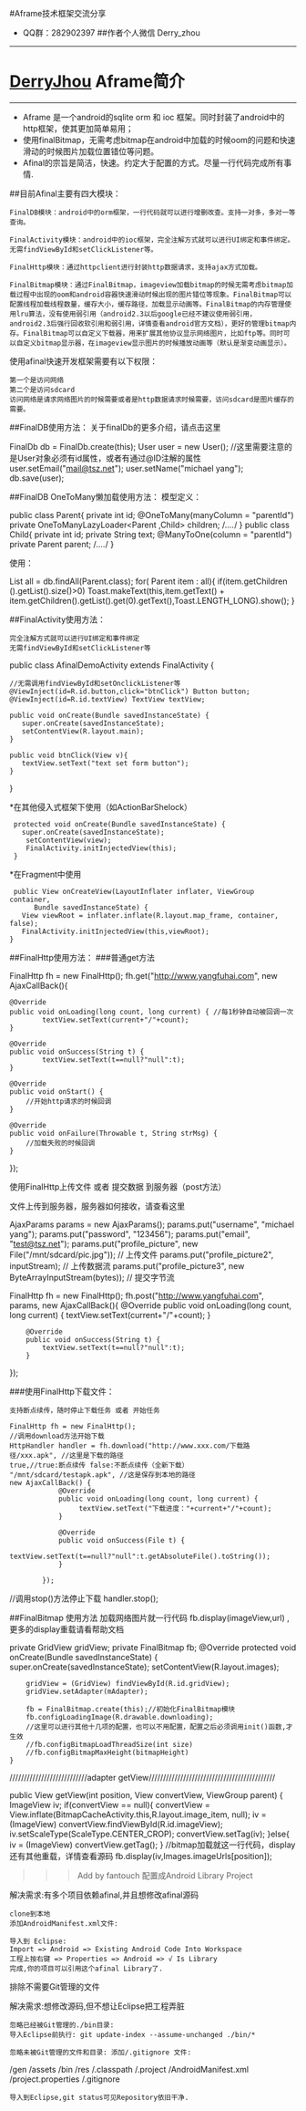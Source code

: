 #Aframe技术框架交流分享
* QQ群：282902397 ##作者个人微信 Derry_zhou
----------------
# [DerryJhou](http://233077770.qzone.qq.com) Aframe简介


-------------
* Aframe 是一个android的sqlite orm 和 ioc 框架。同时封装了android中的http框架，使其更加简单易用；
* 使用finalBitmap，无需考虑bitmap在android中加载的时候oom的问题和快速滑动的时候图片加载位置错位等问题。
* Afinal的宗旨是简洁，快速。约定大于配置的方式。尽量一行代码完成所有事情.

##目前Afinal主要有四大模块：

    FinalDB模块：android中的orm框架，一行代码就可以进行增删改查。支持一对多，多对一等查询。

    FinalActivity模块：android中的ioc框架，完全注解方式就可以进行UI绑定和事件绑定。无需findViewById和setClickListener等。

    FinalHttp模块：通过httpclient进行封装http数据请求，支持ajax方式加载。

    FinalBitmap模块：通过FinalBitmap，imageview加载bitmap的时候无需考虑bitmap加载过程中出现的oom和android容器快速滑动时候出现的图片错位等现象。FinalBitmap可以配置线程加载线程数量，缓存大小，缓存路径，加载显示动画等。FinalBitmap的内存管理使用lru算法，没有使用弱引用（android2.3以后google已经不建议使用弱引用，android2.3后强行回收软引用和弱引用，详情查看android官方文档），更好的管理bitmap内存。FinalBitmap可以自定义下载器，用来扩展其他协议显示网络图片，比如ftp等。同时可以自定义bitmap显示器，在imageview显示图片的时候播放动画等（默认是渐变动画显示）。

使用afinal快速开发框架需要有以下权限：

<uses-permission android:name="android.permission.INTERNET" />
<uses-permission android:name="android.permission.WRITE_EXTERNAL_STORAGE" />

    第一个是访问网络
    第二个是访问sdcard
    访问网络是请求网络图片的时候需要或者是http数据请求时候需要，访问sdcard是图片缓存的需要。

##FinalDB使用方法： 关于finalDb的更多介绍，请点击这里

FinalDb db = FinalDb.create(this);
User user = new User(); //这里需要注意的是User对象必须有id属性，或者有通过@ID注解的属性
user.setEmail("mail@tsz.net");
user.setName("michael yang");
db.save(user);

##FinalDB OneToMany懒加载使用方法： 模型定义：

public class Parent{
    private int id;
    @OneToMany(manyColumn = "parentId")
    private OneToManyLazyLoader<Parent ,Child> children;
    /*....*/
}
public class Child{
    private int id;
    private String text;
    @ManyToOne(column = "parentId")
    private  Parent  parent;
    /*....*/
}

使用：

List<Parent> all = db.findAll(Parent.class);
        for( Parent  item : all){
            if(item.getChildren ().getList().size()>0)
                Toast.makeText(this,item.getText() + item.getChildren().getList().get(0).getText(),Toast.LENGTH_LONG).show();
        }

##FinalActivity使用方法：

    完全注解方式就可以进行UI绑定和事件绑定
    无需findViewById和setClickListener等

public class AfinalDemoActivity extends FinalActivity {

    //无需调用findViewById和setOnclickListener等
    @ViewInject(id=R.id.button,click="btnClick") Button button;
    @ViewInject(id=R.id.textView) TextView textView;

    public void onCreate(Bundle savedInstanceState) {
       super.onCreate(savedInstanceState);
       setContentView(R.layout.main);
    }
    
    public void btnClick(View v){
       textView.setText("text set form button");
    }
}

*在其他侵入式框架下使用（如ActionBarShelock）

     protected void onCreate(Bundle savedInstanceState) {
       super.onCreate(savedInstanceState);
        setContentView(view);
        FinalActivity.initInjectedView(this);
     }

*在Fragment中使用

     public View onCreateView(LayoutInflater inflater, ViewGroup container,
          Bundle savedInstanceState) {
       View viewRoot = inflater.inflate(R.layout.map_frame, container, false);
       FinalActivity.initInjectedView(this,viewRoot);
    }

##FinalHttp使用方法： ###普通get方法

FinalHttp fh = new FinalHttp();
fh.get("http://www.yangfuhai.com", new AjaxCallBack(){

    @Override
    public void onLoading(long count, long current) { //每1秒钟自动被回调一次
        	textView.setText(current+"/"+count);
	}

	@Override
	public void onSuccess(String t) {
			textView.setText(t==null?"null":t);
	}

	@Override
	public void onStart() {
		//开始http请求的时候回调
	}

	@Override
	public void onFailure(Throwable t, String strMsg) {
		//加载失败的时候回调
	}
});

使用FinalHttp上传文件 或者 提交数据 到服务器（post方法）

文件上传到服务器，服务器如何接收，请查看这里

  AjaxParams params = new AjaxParams();
  params.put("username", "michael yang");
  params.put("password", "123456");
  params.put("email", "test@tsz.net");
  params.put("profile_picture", new File("/mnt/sdcard/pic.jpg")); // 上传文件
  params.put("profile_picture2", inputStream); // 上传数据流
  params.put("profile_picture3", new ByteArrayInputStream(bytes)); // 提交字节流
 
  FinalHttp fh = new FinalHttp();
  fh.post("http://www.yangfuhai.com", params, new AjaxCallBack(){
  		@Override
 		public void onLoading(long count, long current) {
 				textView.setText(current+"/"+count);
 		}
 
 		@Override
 		public void onSuccess(String t) {
 			textView.setText(t==null?"null":t);
 		}
  });

###使用FinalHttp下载文件：

    支持断点续传，随时停止下载任务 或者 开始任务

    FinalHttp fh = new FinalHttp();  
    //调用download方法开始下载
    HttpHandler handler = fh.download("http://www.xxx.com/下载路径/xxx.apk", //这里是下载的路径
    true,//true:断点续传 false:不断点续传（全新下载）
    "/mnt/sdcard/testapk.apk", //这是保存到本地的路径
    new AjaxCallBack() {  
                @Override  
                public void onLoading(long count, long current) {  
                     textView.setText("下载进度："+current+"/"+count);  
                }  
  
                @Override  
                public void onSuccess(File t) {  
                    textView.setText(t==null?"null":t.getAbsoluteFile().toString());  
                }  
  
            });  

	
   //调用stop()方法停止下载
   handler.stop();

   

##FinalBitmap 使用方法 加载网络图片就一行代码 fb.display(imageView,url) ,更多的display重载请看帮助文档

private GridView gridView;
	private FinalBitmap fb;
	@Override
	protected void onCreate(Bundle savedInstanceState) {
		super.onCreate(savedInstanceState);
		setContentView(R.layout.images);
		
		gridView = (GridView) findViewById(R.id.gridView);
		gridView.setAdapter(mAdapter);
		
		fb = FinalBitmap.create(this);//初始化FinalBitmap模块
		fb.configLoadingImage(R.drawable.downloading);
		//这里可以进行其他十几项的配置，也可以不用配置，配置之后必须调用init()函数,才生效
		//fb.configBitmapLoadThreadSize(int size)
		//fb.configBitmapMaxHeight(bitmapHeight)
	}


///////////////////////////adapter getView////////////////////////////////////////////

public View getView(int position, View convertView, ViewGroup parent) {
	ImageView iv;
	if(convertView == null){
	    convertView = View.inflate(BitmapCacheActivity.this,R.layout.image_item, null);
	    iv = (ImageView) convertView.findViewById(R.id.imageView);
	    iv.setScaleType(ScaleType.CENTER_CROP);
	    convertView.setTag(iv);
	}else{
	    iv = (ImageView) convertView.getTag();
	}
	//bitmap加载就这一行代码，display还有其他重载，详情查看源码
	fb.display(iv,Images.imageUrls[position]);

>>> Add by fantouch
配置成Android Library Project

解决需求:有多个项目依赖afinal,并且想修改afinal源码

    clone到本地
    添加AndroidManifest.xml文件:

<?xml version="1.0" encoding="utf-8"?>
<manifest xmlns:android="http://schemas.android.com/apk/res/android"
    package="net.tsz.afinal" >
    <uses-sdk
        android:minSdkVersion="5"
        android:targetSdkVersion="7" />
</manifest>

    导入到 Eclipse:
    Import => Android => Existing Android Code Into Workspace
    工程上按右键 => Properties => Android => √ Is Library
    完成,你的项目可以引用这个afinal Library了.

排除不需要Git管理的文件

解决需求:想修改源码,但不想让Eclipse把工程弄脏

    忽略已经被Git管理的./bin目录:
    导入Eclipse前执行: git update-index --assume-unchanged ./bin/*

    忽略未被Git管理的文件和目录: 添加/.gitignore 文件:

/gen
/assets
/bin
/res
/.classpath
/.project
/AndroidManifest.xml
/project.properties
/.gitignore

    导入到Eclipse,git status可见Repository依旧干净.
